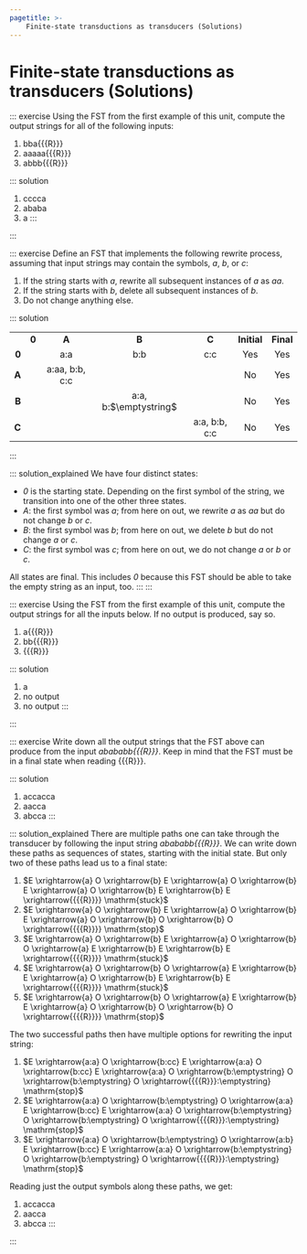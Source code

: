 ```yaml
---
pagetitle: >-
    Finite-state transductions as transducers (Solutions)
---
```


# Finite-state transductions as transducers (Solutions)

::: exercise
Using the FST from the first example of this unit, compute the output strings for all of the following inputs:

1. bba{{{R}}}
1. aaaaa{{{R}}}
1. abbb{{{R}}}

::: solution
1. cccca
1. ababa
1. a
:::

:::

::: exercise
Define an FST that implements the following rewrite process, assuming that input strings may contain the symbols, *a*, *b*, or *c*:

1. If the string starts with *a*, rewrite all subsequent instances of *a* as *aa*.
1. If the string starts with *b*, delete all subsequent instances of *b*.
1. Do not change anything else.

::: solution

|           |           |                          |                              |               |             |           |
| --:       | :-:       | :-:                      | :-:                          | :-:           | :-:         | :-:       |
|           | **0**     | **A**                    | **B**                        | **C**         | **Initial** | **Final** |
| **0**     |           | a:a                      | b:b                          | c:c           | Yes         | Yes       |
| **A**     |           | a:aa, b:b, c:c           |                              |               | No          | Yes       |
| **B**     |           |                          | a:a, b:$\emptystring$        |               | No          | Yes       |
| **C**     |           |                          |                              | a:a, b:b, c:c | No          | Yes       |

:::

::: solution_explained
We have four distinct states:

- *0* is the starting state.
  Depending on the first symbol of the string, we transition into one of the other three states.
- *A*: the first symbol was *a*; from here on out, we rewrite *a* as *aa* but do not change *b* or *c*.
- *B*: the first symbol was *b*; from here on out, we delete *b* but do not change *a* or *c*.
- *C*: the first symbol was *c*; from here on out, we do not change *a* or *b* or *c*.

All states are final.
This includes *0* because this FST should be able to take the empty string as an input, too.
:::
:::

::: exercise
Using the FST from the first example of this unit, compute the output strings for all the inputs below.
If no output is produced, say so.

1. a{{{R}}}
1. bb{{{R}}}
1. {{{R}}}

::: solution
1. a
1. no output
1. no output
:::

:::

::: exercise
Write down all the output strings that the FST above can produce from the input *abababb{{{R}}}*.
Keep in mind that the FST must be in a final state when reading {{{R}}}.

::: solution
1. accacca
1. aacca
1. abcca
:::

::: solution_explained
There are multiple paths one can take through the transducer by following the input string *abababb{{{R}}}*.
We can write down these paths as sequences of states, starting with the initial state.
But only two of these paths lead us to a final state:

1. $E \xrightarrow{a} O \xrightarrow{b} E \xrightarrow{a} O \xrightarrow{b} E \xrightarrow{a} O \xrightarrow{b} E \xrightarrow{b} E \xrightarrow{{{{R}}}} \mathrm{stuck}$
1. $E \xrightarrow{a} O \xrightarrow{b} E \xrightarrow{a} O \xrightarrow{b} E \xrightarrow{a} O \xrightarrow{b} O \xrightarrow{b} O \xrightarrow{{{{R}}}} \mathrm{stop}$
1. $E \xrightarrow{a} O \xrightarrow{b} E \xrightarrow{a} O \xrightarrow{b} O \xrightarrow{a} E \xrightarrow{b} E \xrightarrow{b} E \xrightarrow{{{{R}}}} \mathrm{stuck}$
1. $E \xrightarrow{a} O \xrightarrow{b} O \xrightarrow{a} E \xrightarrow{b} E \xrightarrow{a} O \xrightarrow{b} E \xrightarrow{b} E \xrightarrow{{{{R}}}} \mathrm{stuck}$
1. $E \xrightarrow{a} O \xrightarrow{b} O \xrightarrow{a} E \xrightarrow{b} E \xrightarrow{a} O \xrightarrow{b} O \xrightarrow{b} O \xrightarrow{{{{R}}}} \mathrm{stop}$

The two successful paths then have multiple options for rewriting the input string:

1. $E \xrightarrow{a:a} O \xrightarrow{b:cc} E \xrightarrow{a:a} O \xrightarrow{b:cc} E \xrightarrow{a:a} O \xrightarrow{b:\emptystring} O \xrightarrow{b:\emptystring} O \xrightarrow{{{{R}}}:\emptystring} \mathrm{stop}$
1. $E \xrightarrow{a:a} O \xrightarrow{b:\emptystring} O \xrightarrow{a:a} E \xrightarrow{b:cc} E \xrightarrow{a:a} O \xrightarrow{b:\emptystring} O \xrightarrow{b:\emptystring} O \xrightarrow{{{{R}}}:\emptystring} \mathrm{stop}$
1. $E \xrightarrow{a:a} O \xrightarrow{b:\emptystring} O \xrightarrow{a:b} E \xrightarrow{b:cc} E \xrightarrow{a:a} O \xrightarrow{b:\emptystring} O \xrightarrow{b:\emptystring} O \xrightarrow{{{{R}}}:\emptystring} \mathrm{stop}$

Reading just the output symbols along these paths, we get:

1. accacca
1. aacca
1. abcca
:::

:::
